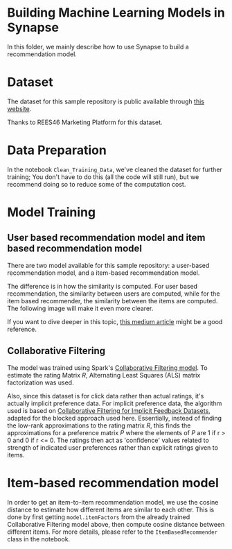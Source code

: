 # Building Machine Learning Models in Synapse
In this folder, we mainly describe how to use Synapse to build a recommendation model.

# Dataset

The dataset for this sample repository is public available through [this website](https://www.kaggle.com/mkechinov/ecommerce-behavior-data-from-multi-category-store).

Thanks to REES46 Marketing Platform for this dataset.

# Data Preparation

In the notebook `Clean_Training_Data`, we've cleaned the dataset for further training; You don't have to do this (all the code will still run), but we recommend doing so to reduce some of the computation cost.

# Model Training

## User based recommendation model and item based recommendation model
There are two model available for this sample repository: a user-based recommendation model, and a item-based recommendation model.

The difference is in how the similarity is computed. For user based recommendation, the similarity between users are computed, while for the item based recommender, the similarity between the items are computed.  The following image will make it even more clearer.

If you want to dive deeper in this topic, [this medium article](https://medium.com/@cfpinela/recommender-systems-user-based-and-item-based-collaborative-filtering-5d5f375a127f) might be a good reference.

## Collaborative Filtering
The model was trained using Spark's [Collaborative Filtering model](https://spark.apache.org/docs/latest/api/python/pyspark.ml.html#module-pyspark.ml.recommendation). To estimate the rating Matrix *R*, Alternating Least Squares (ALS) matrix factorization was used.

Also, since this dataset is for click data rather than actual ratings, it's actually implicit preference data. For implicit preference data, the algorithm used is based on [Collaborative Filtering for Implicit Feedback Datasets](http://dx.doi.org/10.1109/ICDM.2008.22), adapted for the blocked approach used here. Essentially, instead of finding the low-rank approximations to the rating matrix *R*, this finds the approximations for a preference matrix *P* where the elements of *P* are 1 if r > 0 and 0 if r <= 0. The ratings then act as 'confidence' values related to strength of indicated user preferences rather than explicit ratings given to items.

# Item-based recommendation model
In order to get an item-to-item recommendation model, we use the cosine distance to estimate how different items are similar to each other. This is done by first getting `model.itemFactors` from the already trained Collaborative Filtering model above, then compute cosine distance between different items. For more details, please refer to the `ItemBasedRecommender` class in the notebook.


